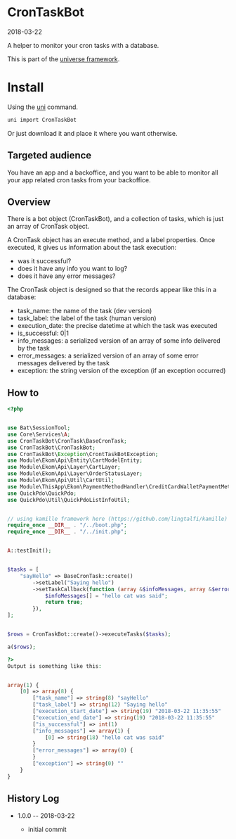 CronTaskBot
=====================
2018-03-22



A helper to monitor your cron tasks with a database.


This is part of the [universe framework](https://github.com/karayabin/universe-snapshot).


Install
==========
Using the [uni](https://github.com/lingtalfi/universe-naive-importer) command.
```bash
uni import CronTaskBot
```

Or just download it and place it where you want otherwise.





Targeted audience
---------------
You have an app and a backoffice, and you want to be able to monitor all your app related cron tasks from your backoffice.




Overview
-------------

There is a bot object (CronTaskBot), and a collection of tasks, which is just an array of CronTask object.

A CronTask object has an execute method, and a label properties.
Once executed, it gives us information about the task execution: 

- was it successful?
- does it have any info you want to log?
- does it have any error messages?


The CronTask object is designed so that the records appear like this in a database:

- task_name: the name of the task (dev version)
- task_label: the label of the task (human version)
- execution_date: the precise datetime at which the task was executed
- is_successful: 0|1 
- info_messages: a serialized version of an array of some info delivered by the task 
- error_messages: a serialized version of an array of some error messages delivered by the task 
- exception: the string version of the exception (if an exception occurred) 





How to
-------------

```php
<?php


use Bat\SessionTool;
use Core\Services\A;
use CronTaskBot\CronTask\BaseCronTask;
use CronTaskBot\CronTaskBot;
use CronTaskBot\Exception\CrontTaskBotException;
use Module\Ekom\Api\Entity\CartModelEntity;
use Module\Ekom\Api\Layer\CartLayer;
use Module\Ekom\Api\Layer\OrderStatusLayer;
use Module\Ekom\Api\Util\CartUtil;
use Module\ThisApp\Ekom\PaymentMethodHandler\CreditCardWalletPaymentMethodHandler;
use QuickPdo\QuickPdo;
use QuickPdo\Util\QuickPdoListInfoUtil;


// using kamille framework here (https://github.com/lingtalfi/kamille)
require_once __DIR__ . "/../boot.php";
require_once __DIR__ . "/../init.php";


A::testInit();


$tasks = [
    "sayHello" => BaseCronTask::create()
        ->setLabel("Saying hello")
        ->setTaskCallback(function (array &$infoMessages, array &$errorMessages) {
            $infoMessages[] = "hello cat was said";
            return true;
        }),
];


$rows = CronTaskBot::create()->executeTasks($tasks);

a($rows);

?>
Output is something like this:


array(1) {
    [0] => array(8) {
        ["task_name"] => string(8) "sayHello"
        ["task_label"] => string(12) "Saying hello"
        ["execution_start_date"] => string(19) "2018-03-22 11:35:55"
        ["execution_end_date"] => string(19) "2018-03-22 11:35:55"
        ["is_successful"] => int(1)
        ["info_messages"] => array(1) {
            [0] => string(18) "hello cat was said"
        }
        ["error_messages"] => array(0) {
        }
        ["exception"] => string(0) ""
    }
}


```




History Log
------------------
    
- 1.0.0 -- 2018-03-22

    - initial commit



